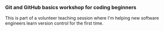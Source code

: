 ### Git and GitHub basics workshop for coding beginners 

This is part of a volunteer teaching session where I'm helping new software engineers learn version control for the first time.

